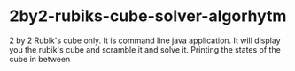 # 2by2-rubiks-cube-solver-algorhytm
2 by 2 Rubik's cube only. It is command line java application. It will display you the rubik's cube and scramble it and solve it. Printing the states of the cube in between
